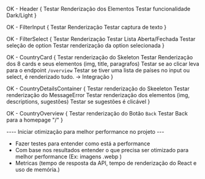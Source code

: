 OK - Header {
  Testar Renderização dos Elementos
  Testar funcionalidade Dark/Light
}

OK - FilterInput {
  Testar Renderização
  Testar captura de texto
}

OK - FilterSelect {
  Testar Renderização
  Testar Lista Aberta/Fechada
  Testar seleção de option
  Testar renderização da option selecionada
}

OK - CountryCard {
  Testar renderização do Skeleton
  Testar Renderização dos 8 cards e seus elementos (img, title, paragrafos)
  Testar se ao clicar leva para o endpoint `/overview`
  Testar se tiver uma lista de países no input ou select, é renderizado tudo.  -> Integração
}

OK - CountryDetailsContainer {
  Testar renderização do Skeeleton
  Testar renderização do MessageError
  Testar renderização dos elementos (img, descriptions, sugestões)
  Testar se sugestões é clicável
}

OK - CountryOverview {
  Testar renderização do Botão `Back`
  Testar Back para a homepage "/"
}




---- Iniciar otimização para melhor performance no projeto ---
 * Fazer testes para entender como está a performance
 * Com base nos resultados entender o que precisa ser otimizado para melhor performance (Ex: imagens .webp )
 * Metricas (tempo de resposta da API, tempo de renderização do React e uso de memória.)